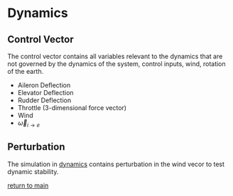 
# Dynamics

## Control Vector

The control vector contains all variables relevant to the dynamics that are not
governed by the dynamics of the system, control inputs, wind, rotation of the earth.

- Aileron Deflection
- Elevator Deflection
- Rudder Deflection
- Throttle (3-dimensional force vector)
- Wind
- $\vec{\omega} _{i\rightarrow e}$

## Perturbation

The simulation in [dynamics](../src/dynamics.py) contains perturbation in the
wind vecor to test dynamic stability.

[return to main](../README.md)
